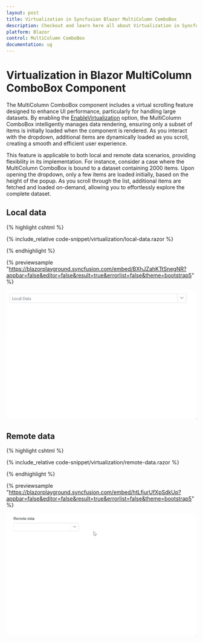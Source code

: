 ```yaml
---
layout: post
title: Virtualization in Syncfusion Blazor MultiColumn ComboBox
description: Checkout and learn here all about Virtualization in Syncfusion Blazor MultiColumn ComboBox component and much more.
platform: Blazor
control: MultiColumn ComboBox
documentation: ug
---
```


# Virtualization in Blazor MultiColumn ComboBox Component

The MultiColumn ComboBox component includes a virtual scrolling feature designed to enhance UI performance, particularly for handling large datasets. By enabling the [EnableVirtualization](https://help.syncfusion.com/cr/blazor/Syncfusion.Blazor.DropDowns.SfDropDownList-2.html#Syncfusion_Blazor_DropDowns_SfDropDownList_2_EnableVirtualization) option, the MultiColumn ComboBox intelligently manages data rendering, ensuring only a subset of items is initially loaded when the component is rendered. As you interact with the dropdown, additional items are dynamically loaded as you scroll, creating a smooth and efficient user experience.

This feature is applicable to both local and remote data scenarios, providing flexibility in its implementation. For instance, consider a case where the MultiColumn ComboBox is bound to a dataset containing 2000 items. Upon opening the dropdown, only a few items are loaded initially, based on the height of the popup. As you scroll through the list, additional items are fetched and loaded on-demand, allowing you to effortlessly explore the complete dataset.

## Local data

{% highlight cshtml %}

{% include_relative code-snippet/virtualization/local-data.razor %}

{% endhighlight %}

{% previewsample "https://blazorplayground.syncfusion.com/embed/BXhJZahKTtSnegNR?appbar=false&editor=false&result=true&errorlist=false&theme=bootstrap5" %}

![Blazor MultiColumn ComboBox with virtualization](./images/blazor_multicolumn_combobox_virtualization.gif)

## Remote data

{% highlight cshtml %}

{% include_relative code-snippet/virtualization/remote-data.razor %}

{% endhighlight %}

{% previewsample "https://blazorplayground.syncfusion.com/embed/htLfjurUfXpSdkUp?appbar=false&editor=false&result=true&errorlist=false&theme=bootstrap5" %}

![Blazor MultiColumn ComboBox with virtualization](./images/blazor_multicolumn_combobox_remote-data-virtualization.gif)